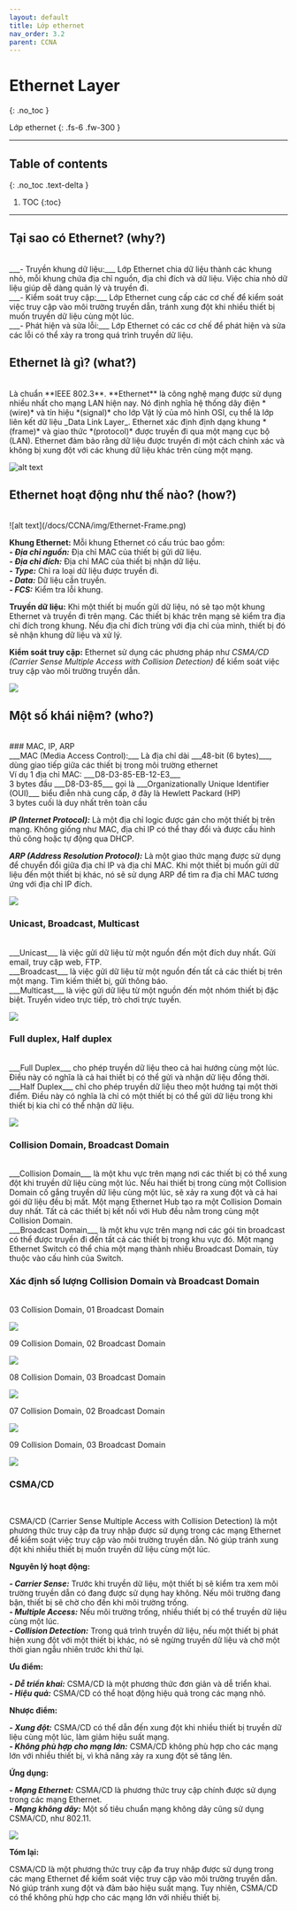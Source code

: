 ```yaml
---
layout: default
title: Lớp ethernet
nav_order: 3.2
parent: CCNA
---
```


# Ethernet Layer
{: .no_toc }

Lớp ethernet
{: .fs-6 .fw-300 }

---

## Table of contents
{: .no_toc .text-delta }

1. TOC
{:toc}

---

## Tại sao có Ethernet? (why?)
<br>
___- Truyền khung dữ liệu:___ Lớp Ethernet chia dữ liệu thành các khung nhỏ, mỗi khung chứa địa chỉ nguồn, địa chỉ đích và dữ liệu. Việc chia nhỏ dữ liệu giúp dễ dàng quản lý và truyền đi. <br>
___- Kiểm soát truy cập:___ Lớp Ethernet cung cấp các cơ chế để kiểm soát việc truy cập vào môi trường truyền dẫn, tránh xung đột khi nhiều thiết bị muốn truyền dữ liệu cùng một lúc. <br>
___- Phát hiện và sửa lỗi:___ Lớp Ethernet có các cơ chế để phát hiện và sửa các lỗi có thể xảy ra trong quá trình truyền dữ liệu. <br>

## Ethernet là gì? (what?)
<br>
Là chuẩn **IEEE 802.3**. **Ethernet** là công nghệ mạng được sử dụng nhiều nhất cho mạng LAN hiện nay. Nó định nghĩa hệ thống dây điện *(wire)* và tín hiệu *(signal)* cho lớp Vật lý của mô hình OSI, cụ thể là lớp liên kết dữ liệu _Data Link Layer_. Ethernet xác định định dạng khung *(frame)* và giao thức *(protocol)* được truyền đi qua một mạng cục bộ (LAN). Ethernet đảm bảo rằng dữ liệu được truyền đi một cách chính xác và không bị xung đột với các khung dữ liệu khác trên cùng một mạng.

![alt text](/docs/CCNA/img/Ethernet.png)

## Ethernet hoạt động như thế nào? (how?)
<br>
![alt text](/docs/CCNA/img/Ethernet-Frame.png)

__Khung Ethernet:__ Mỗi khung Ethernet có cấu trúc bao gồm: <br>
___- Địa chỉ nguồn:___ Địa chỉ MAC của thiết bị gửi dữ liệu. <br>
___- Địa chỉ đích:___ Địa chỉ MAC của thiết bị nhận dữ liệu. <br>
___- Type:___ Chỉ ra loại dữ liệu được truyền đi. <br>
___- Data:___ Dữ liệu cần truyền. <br>
___- FCS:___ Kiểm tra lỗi khung. <br>

__Truyền dữ liệu:__ Khi một thiết bị muốn gửi dữ liệu, nó sẽ tạo một khung Ethernet và truyền đi trên mạng. Các thiết bị khác trên mạng sẽ kiểm tra địa chỉ đích trong khung. Nếu địa chỉ đích trùng với địa chỉ của mình, thiết bị đó sẽ nhận khung dữ liệu và xử lý.

__Kiểm soát truy cập:__ Ethernet sử dụng các phương pháp như _CSMA/CD (Carrier Sense Multiple Access with Collision Detection)_ để kiểm soát việc truy cập vào môi trường truyền dẫn.

![](/docs/CCNA/img/l2-ethernet-lan.gif)

## Một số khái niệm? (who?)
<br>
### MAC, IP, ARP
<br>
___MAC (Media Access Control):___ Là địa chỉ dài ___48-bit (6 bytes)___, dùng giao tiếp giữa các thiết bị trong môi trường ethernet <br>
Ví dụ 1 địa chỉ MAC: ___D8-D3-85-EB-12-E3___ <br>
3 bytes đầu ___D8-D3-85___ gọi là ___Organizationally Unique Identifier (OUI)___ biểu điễn nhà cung cấp, ở đây là Hewlett Packard (HP) <br>
3 bytes cuối là duy nhất trên toàn cầu <br>

___IP (Internet Protocol):___ Là một địa chỉ logic được gán cho một thiết bị trên mạng. Không giống như MAC, địa chỉ IP có thể thay đổi và được cấu hình thủ công hoặc tự động qua DHCP.

___ARP (Address Resolution Protocol):___ Là một giao thức mạng được sử dụng để chuyển đổi giữa địa chỉ IP và địa chỉ MAC. Khi một thiết bị muốn gửi dữ liệu đến một thiết bị khác, nó sẽ sử dụng ARP để tìm ra địa chỉ MAC tương ứng với địa chỉ IP đích.

![](/docs/CCNA/img/l2-arp.gif)

### Unicast, Broadcast, Multicast
<br>
___Unicast___ là việc gửi dữ liệu từ một nguồn đến một đích duy nhất.	Gửi email, truy cập web, FTP. <br>
___Broadcast___ là việc gửi dữ liệu từ một nguồn đến tất cả các thiết bị trên một mạng. Tìm kiếm thiết bị, gửi thông báo. <br>
___Multicast___ là việc gửi dữ liệu từ một nguồn đến một nhóm thiết bị đặc biệt. Truyền video trực tiếp, trò chơi trực tuyến. <br>

![](/docs/CCNA/img/l2-unicast-broadcast-multicast.png)

### Full duplex, Half duplex
<br>
___Full Duplex___ cho phép truyền dữ liệu theo cả hai hướng cùng một lúc. Điều này có nghĩa là cả hai thiết bị có thể gửi và nhận dữ liệu đồng thời. <br>
___Half Duplex___ chỉ cho phép truyền dữ liệu theo một hướng tại một thời điểm. Điều này có nghĩa là chỉ có một thiết bị có thể gửi dữ liệu trong khi thiết bị kia chỉ có thể nhận dữ liệu. <br>

![](/docs/CCNA/img/l2-fullduplex-halfduplex.png)

### Collision Domain, Broadcast Domain
<br>
___Collision Domain___ là một khu vực trên mạng nơi các thiết bị có thể xung đột khi truyền dữ liệu cùng một lúc. Nếu hai thiết bị trong cùng một Collision Domain cố gắng truyền dữ liệu cùng một lúc, sẽ xảy ra xung đột và cả hai gói dữ liệu đều bị mất. Một mạng Ethernet Hub tạo ra một Collision Domain duy nhất. Tất cả các thiết bị kết nối với Hub đều nằm trong cùng một Collision Domain. <br>
___Broadcast Domain___ là một khu vực trên mạng nơi các gói tin broadcast có thể được truyền đi đến tất cả các thiết bị trong khu vực đó. Một mạng Ethernet Switch có thể chia một mạng thành nhiều Broadcast Domain, tùy thuộc vào cấu hình của Switch. <br>

<h3> Xác định số lượng Collision Domain và Broadcast Domain </h3> 
<br>
03 Collision Domain, 01 Broadcast Domain

![](/docs/CCNA/img/l2-cd-bd_1.png)

09 Collision Domain, 02 Broadcast Domain

![](/docs/CCNA/img/l2-cd-bd_2.png)

08 Collision Domain, 03 Broadcast Domain

![](/docs/CCNA/img/l2-cd-bd_3.png)

07 Collision Domain, 02 Broadcast Domain

![](/docs/CCNA/img/l2-cd-bd_4.png)

09 Collision Domain, 03 Broadcast Domain

![](/docs/CCNA/img/l2-cd-bd_5.png)

### CSMA/CD
<br>

CSMA/CD (Carrier Sense Multiple Access with Collision Detection) là một phương thức truy cập đa truy nhập được sử dụng trong các mạng Ethernet để kiểm soát việc truy cập vào môi trường truyền dẫn. Nó giúp tránh xung đột khi nhiều thiết bị muốn truyền dữ liệu cùng một lúc.

__Nguyên lý hoạt động:__

___- Carrier Sense:___ Trước khi truyền dữ liệu, một thiết bị sẽ kiểm tra xem môi trường truyền dẫn có đang được sử dụng hay không. Nếu môi trường đang bận, thiết bị sẽ chờ cho đến khi môi trường trống. <br>
___- Multiple Access:___ Nếu môi trường trống, nhiều thiết bị có thể truyền dữ liệu cùng một lúc. <br>
___- Collision Detection:___ Trong quá trình truyền dữ liệu, nếu một thiết bị phát hiện xung đột với một thiết bị khác, nó sẽ ngừng truyền dữ liệu và chờ một thời gian ngẫu nhiên trước khi thử lại. <br>

__Ưu điểm:__

___- Dễ triển khai:___ CSMA/CD là một phương thức đơn giản và dễ triển khai. <br>
___- Hiệu quả:___ CSMA/CD có thể hoạt động hiệu quả trong các mạng nhỏ. <br>

__Nhược điểm:__

___- Xung đột:___ CSMA/CD có thể dẫn đến xung đột khi nhiều thiết bị truyền dữ liệu cùng một lúc, làm giảm hiệu suất mạng. <br>
___- Không phù hợp cho mạng lớn:___ CSMA/CD không phù hợp cho các mạng lớn với nhiều thiết bị, vì khả năng xảy ra xung đột sẽ tăng lên. <br>

__Ứng dụng:__

___- Mạng Ethernet:___ CSMA/CD là phương thức truy cập chính được sử dụng trong các mạng Ethernet. <br>
___- Mạng không dây:___ Một số tiêu chuẩn mạng không dây cũng sử dụng CSMA/CD, như 802.11. <br>

![](/docs/CCNA/img/l2-csma-cd.png)

__Tóm lại:__

CSMA/CD là một phương thức truy cập đa truy nhập được sử dụng trong các mạng Ethernet để kiểm soát việc truy cập vào môi trường truyền dẫn. Nó giúp tránh xung đột và đảm bảo hiệu suất mạng. Tuy nhiên, CSMA/CD có thể không phù hợp cho các mạng lớn với nhiều thiết bị.
